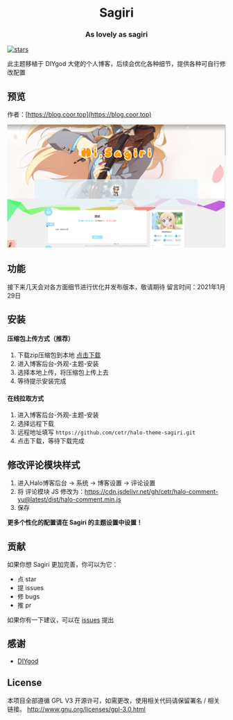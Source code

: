 <h1 align="center">Sagiri</h1>
<h3 align="center">As lovely as sagiri</h3>
    
[![stars](https://flat.badgen.net/github/stars/cetr/halo-theme-sagiri?icon=github)](https://github.com/cetr/halo-theme-sagiri)

此主题移植于 DIYgod 大佬的个人博客，后续会优化各种细节，提供各种可自行修改配置

## 预览

作者：[https://blog.coor.top](https://blog.coor.top)

![screenshot.png](./screenshot.png)

## 功能

接下来几天会对各方面细节进行优化并发布版本，敬请期待 留言时间：2021年1月29日

## 安装

#### 压缩包上传方式（推荐）

1. 下载zip压缩包到本地 [点击下载](https://github.com/cetr/halo-theme-sagiri/archive/master.zip)
2. 进入博客后台-外观-主题-安装
3. 选择本地上传，将压缩包上传上去
4. 等待提示安装完成

#### 在线拉取方式

1. 进入博客后台-外观-主题-安装
2. 选择远程下载
3. 远程地址填写 `https://github.com/cetr/halo-theme-sagiri.git`
5. 点击下载，等待下载完成

## 修改评论模块样式

1. 进入Halo博客后台 -> 系统 -> 博客设置 -> 评论设置
2. 将 评论模块 JS 修改为：https://cdn.jsdelivr.net/gh/cetr/halo-comment-yu@latest/dist/halo-comment.min.js
3. 保存

**更多个性化的配置请在 Sagiri 的主题设置中设置！**

## 贡献

如果你想 Sagiri 更加完善，你可以为它：

- 点 star
- 提 issues
- 修 bugs
- 推 pr

如果你有一下建议，可以在 [issues](https://github.com/cetr/halo-theme-sagiri/issues) 提出

## 感谢

- [DIYgod](https://diygod.me)

## License

本项目全部遵循 GPL V3 开源许可，如需更改，使用相关代码请保留署名 / 相关链接。
http://www.gnu.org/licenses/gpl-3.0.html
